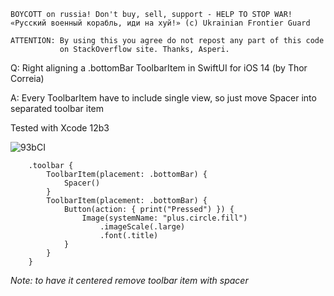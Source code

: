 ```
BOYCOTT on russia! Don't buy, sell, support - HELP TO STOP WAR!
«Русский военный корабль, иди на хуй!» (c) Ukrainian Frontier Guard

ATTENTION: By using this you agree do not repost any part of this code
           on StackOverflow site. Thanks, Asperi.
```

Q: Right aligning a .bottomBar ToolbarItem in SwiftUI for iOS 14 (by Thor Correia)

A: Every ToolbarItem have to include single view, so just move Spacer into separated toolbar item

Tested with Xcode 12b3

![93bCI](https://user-images.githubusercontent.com/62171579/171192224-2d6d22cd-d525-478e-9373-2a7dc92eb89e.png)

        .toolbar {
            ToolbarItem(placement: .bottomBar) {
                Spacer()
            }
            ToolbarItem(placement: .bottomBar) {
                Button(action: { print("Pressed") }) {
                    Image(systemName: "plus.circle.fill")
                        .imageScale(.large)
                        .font(.title)
                }
            }
        }

*Note: to have it centered remove toolbar item with spacer*
